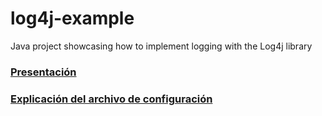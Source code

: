 # log4j-example
Java project showcasing how to implement logging with the Log4j library

### [Presentación](https://gamma.app/docs/Gestion-de-Registros-con-Log4J-7y3awa0r1u489af?mode=doc)
### [Explicación del archivo de configuración](https://www.notion.so/Log4j-2-23f12c98759a80d191a0ef31222e9e54)

